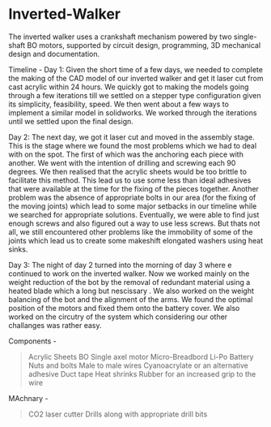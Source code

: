 # Inverted-Walker
The inverted walker uses a crankshaft mechanism powered by two single-shaft BO motors, supported by circuit design, programming, 3D mechanical design and documentation.

Timeline - 
Day 1:
Given the short time of a few days, we needed to complete the making of the CAD model of our inverted walker and get it laser cut from cast acrylic within 24 hours. We quickly got to making the models going through a few iterations till we settled on a stepper type configuration given its simplicity, feasibility, speed. We then went about a few ways to implement a similar model in solidworks. We worked through the iterations until we settled upon the final design.

Day 2:
The next day, we got it laser cut and moved in the assembly stage. This is the stage where we found the most problems which we had to deal with on the spot. The first of which was the anchoring each piece with another. We went with the intention of drilling and screwing each 90 degrees. We then realised that the acrylic sheets would be too brittle to facilitate this method. This lead us to use some less than ideal adhesives that were available at the time for the fixing of the pieces together. Another problem was the absence of appropriate bolts in our area (for the fixing of the moving joints) which lead to some major setbacks in our timeline while we searched for appropriate solutions. Eventually, we were able to find just enough screws and also figured out a way to use less screws. But thats not all, we still encountered other problems like the immobility of some of the joints which lead us to create some makeshift elongated washers using heat sinks.

Day 3:
The night of day 2 turned into the morning of day 3 where e continued to work on the inverted walker. Now we worked mainly on the weight reduction of the bot by the removal of redundant material using a heated blade which a long but nescissary . We also worked on the weight balancing of the bot and the alignment of the arms. We found the optimal position of the motors and fixed them onto the battery cover. We also worked on the circutry of the system which considering our other challanges was rather easy. 


Components -
>Acrylic Sheets
>BO Single axel motor
>Micro-Breadbord
>Li-Po Battery
>Nuts and bolts
>Male to male wires
>Cyanoacrylate or an alternative adhesive
>Duct tape
>Heat shrinks
>Rubber for an increased grip to the wire

MAchnary - 
>CO2 laser cutter
>Drills along with appropriate drill bits
>

